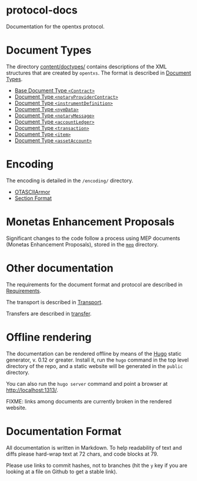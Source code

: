 # protocol-docs

Documentation for the opentxs protocol.

# Document Types

The directory [content/doctypes/](content/doctypes/) contains descriptions of
the XML structures that are created by `opentxs`. The format is described in
[Document Types](content/DocumentTypes.md).

* [Base Document Type `<Contract>`](content/doctypes/contract.md)
* [Document Type `<notaryProviderContract>`](content/doctypes/notaryProviderContract.md)
* [Document Type `<instrumentDefinition>`](content/doctypes/instrumentDefinition.md)
* [Document Type `<nymData>`](content/doctypes/nymData.md)
* [Document Type `<notaryMessage>`](content/doctypes/notaryMessage.md)
* [Document Type `<accountLedger>`](content/doctypes/accountLedger.md)
* [Document Type `<transaction>`](content/doctypes/transaction.md)
* [Document Type `<item>`](content/doctypes/item.md)
* [Document Type `<assetAccount>`](content/doctypes/assetAccount.md)

# Encoding

The encoding is detailed in the `/encoding/` directory.

* [OTASCIIArmor](content/encoding/Armoring.md)
* [Section Format](content/encoding/SectionFormat.md)

# Monetas Enhancement Proposals

Significant changes to the code follow a process using MEP documents
(Monetas Enhancement Proposals), stored in the [`mep`](content/mep/)
directory.

# Other documentation

The requirements for the document format and protocol are described in
[Requirements](content/Requirements.md).

The transport is described in [Transport](content/Transport.md).

Transfers are described in [transfer](content/transfer.md).

# Offline rendering

The documentation can be rendered offline by means of the
[Hugo](http://gohugo.io/) static generator, v. 0.12 or greater. Install it, run
the `hugo` command in the top level directory of the repo, and a static website
will be generated in the `public` directory.

You can also run the `hugo server` command and point a browser at
<http://localhost:1313/>.

FIXME: links among documents are currently broken in the rendered website.

# Documentation Format

All documentation is written in Markdown. To help readability of text and diffs
please hard-wrap text at 72 chars, and code blocks at 79.

Please use links to commit hashes, not to branches (hit the `y` key if you are
looking at a file on Github to get a stable link).
